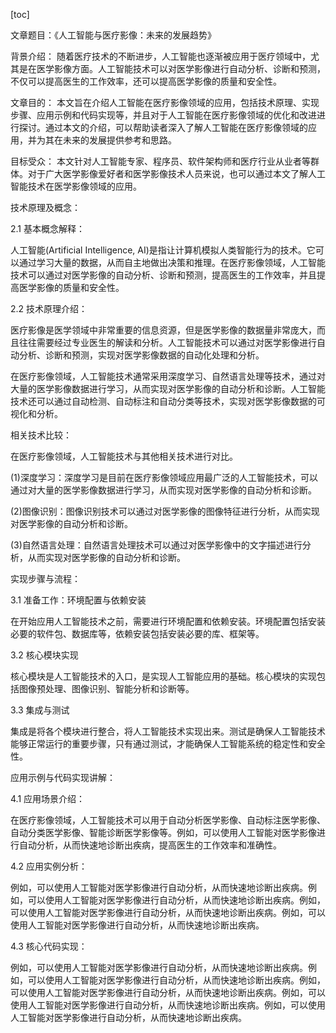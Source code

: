 
[toc]                    
                
                
文章题目：《人工智能与医疗影像：未来的发展趋势》

背景介绍：
随着医疗技术的不断进步，人工智能也逐渐被应用于医疗领域中，尤其是在医学影像方面。人工智能技术可以对医学影像进行自动分析、诊断和预测，不仅可以提高医生的工作效率，还可以提高医学影像的质量和安全性。

文章目的：
本文旨在介绍人工智能在医疗影像领域的应用，包括技术原理、实现步骤、应用示例和代码实现等，并且对于人工智能在医疗影像领域的优化和改进进行探讨。通过本文的介绍，可以帮助读者深入了解人工智能在医疗影像领域的应用，并为其在未来的发展提供参考和思路。

目标受众：
本文针对人工智能专家、程序员、软件架构师和医疗行业从业者等群体。对于广大医学影像爱好者和医学影像技术人员来说，也可以通过本文了解人工智能技术在医学影像领域的应用。

技术原理及概念：

2.1 基本概念解释：

人工智能(Artificial Intelligence, AI)是指让计算机模拟人类智能行为的技术。它可以通过学习大量的数据，从而自主地做出决策和推理。在医疗影像领域，人工智能技术可以通过对医学影像的自动分析、诊断和预测，提高医生的工作效率，并且提高医学影像的质量和安全性。

2.2 技术原理介绍：

医疗影像是医学领域中非常重要的信息资源，但是医学影像的数据量非常庞大，而且往往需要经过专业医生的解读和分析。人工智能技术可以通过对医学影像进行自动分析、诊断和预测，实现对医学影像数据的自动化处理和分析。

在医疗影像领域，人工智能技术通常采用深度学习、自然语言处理等技术，通过对大量的医学影像数据进行学习，从而实现对医学影像的自动分析和诊断。人工智能技术还可以通过自动检测、自动标注和自动分类等技术，实现对医学影像数据的可视化和分析。

相关技术比较：

在医疗影像领域，人工智能技术与其他相关技术进行对比。

(1)深度学习：深度学习是目前在医疗影像领域应用最广泛的人工智能技术，可以通过对大量的医学影像数据进行学习，从而实现对医学影像的自动分析和诊断。

(2)图像识别：图像识别技术可以通过对医学影像的图像特征进行分析，从而实现对医学影像的自动分析和诊断。

(3)自然语言处理：自然语言处理技术可以通过对医学影像中的文字描述进行分析，从而实现对医学影像的自动分析和诊断。

实现步骤与流程：

3.1 准备工作：环境配置与依赖安装

在开始应用人工智能技术之前，需要进行环境配置和依赖安装。环境配置包括安装必要的软件包、数据库等，依赖安装包括安装必要的库、框架等。

3.2 核心模块实现

核心模块是人工智能技术的入口，是实现人工智能应用的基础。核心模块的实现包括图像预处理、图像识别、智能分析和诊断等。

3.3 集成与测试

集成是将各个模块进行整合，将人工智能技术实现出来。测试是确保人工智能技术能够正常运行的重要步骤，只有通过测试，才能确保人工智能系统的稳定性和安全性。

应用示例与代码实现讲解：

4.1 应用场景介绍：

在医疗影像领域，人工智能技术可以用于自动分析医学影像、自动标注医学影像、自动分类医学影像、智能诊断医学影像等。例如，可以使用人工智能对医学影像进行自动分析，从而快速地诊断出疾病，提高医生的工作效率和准确性。

4.2 应用实例分析：

例如，可以使用人工智能对医学影像进行自动分析，从而快速地诊断出疾病。例如，可以使用人工智能对医学影像进行自动分析，从而快速地诊断出疾病。例如，可以使用人工智能对医学影像进行自动分析，从而快速地诊断出疾病。例如，可以使用人工智能对医学影像进行自动分析，从而快速地诊断出疾病。

4.3 核心代码实现：

例如，可以使用人工智能对医学影像进行自动分析，从而快速地诊断出疾病。例如，可以使用人工智能对医学影像进行自动分析，从而快速地诊断出疾病。例如，可以使用人工智能对医学影像进行自动分析，从而快速地诊断出疾病。例如，可以使用人工智能对医学影像进行自动分析，从而快速地诊断出疾病。例如，可以使用人工智能对医学影像进行自动分析，从而快速地诊断出疾病。

